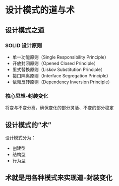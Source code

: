 # 设计模式的道与术

## 设计模式之道

### SOLID 设计原则

- 单一功能原则（Single Responsibility Principle）
- 开放封闭原则（Opened Closed Principle）
- 里式替换原则（Liskov Substitution Principle）
- 接口隔离原则（Interface Segregation Principle）
- 依赖反转原则（Dependency Inversion Principle）

### 核心思想-封装变化

将变与不变分离，确保变化的部分灵活、不变的部分稳定

## 设计模式的“术”

设计模式分为：

- 创建型
- 结构型
- 行为型

## 术就是用各种模式来实现道-封装变化
